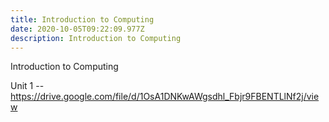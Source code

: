 ```yaml
---
title: Introduction to Computing
date: 2020-10-05T09:22:09.977Z
description: Introduction to Computing
---
```

Introduction to Computing

Unit 1 -- <https://drive.google.com/file/d/1OsA1DNKwAWgsdhl_Fbjr9FBENTLlNf2j/view>